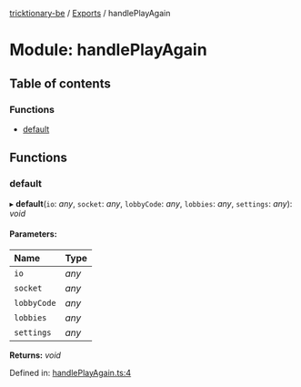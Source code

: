 [tricktionary-be](../README.md) / [Exports](../modules.md) / handlePlayAgain

# Module: handlePlayAgain

## Table of contents

### Functions

- [default](handleplayagain.md#default)

## Functions

### default

▸ **default**(`io`: *any*, `socket`: *any*, `lobbyCode`: *any*, `lobbies`: *any*, `settings`: *any*): *void*

#### Parameters:

Name | Type |
:------ | :------ |
`io` | *any* |
`socket` | *any* |
`lobbyCode` | *any* |
`lobbies` | *any* |
`settings` | *any* |

**Returns:** *void*

Defined in: [handlePlayAgain.ts:4](https://github.com/story-squad/tricktionary-be/blob/5e22712/src/sockets/handlePlayAgain.ts#L4)
